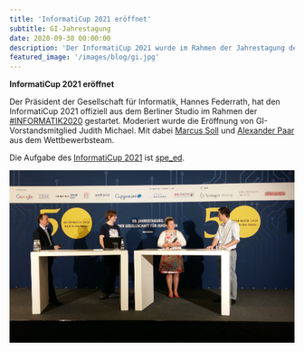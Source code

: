 ```yaml
---
title: 'InformatiCup 2021 eröffnet'
subtitle: GI-Jahrestagung 
date: 2020-09-30 00:00:00
description: 'Der InformatiCup 2021 wurde im Rahmen der Jahrestagung der Gesellschaft für Informatik eröffnet'
featured_image: '/images/blog/gi.jpg'
---
```


**InformatiCup 2021 eröffnet**

Der Präsident der Gesellschaft für Informatik, Hannes Federrath, hat den InformatiCup 2021 offiziell aus dem Berliner Studio im Rahmen der [#INFORMATIK2020](https://informatik2020.gi.de/) gestartet. Moderiert wurde die Eröffnung von GI-Vorstandsmitglied Judith Michael. Mit dabei [Marcus Soll](https://github.com/Top-Ranger) und [Alexander Paar](https://github.com/AlexPaar) aus dem Wettbewerbsteam.

Die Aufgabe des [InformatiCup 2021](https://github.com/informatiCup/informatiCup2021) ist [spe_ed](/challenges/spe-ed).

<div class="gallery" data-columns="1">
	<img src="/images/blog/opening-ic-2021.jpg">
</div>
